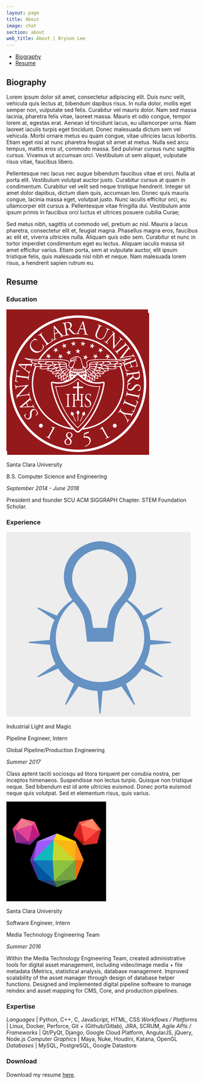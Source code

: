 ```yaml
---
layout: page
title: About
image: chat
section: about
web_title: About | Bryson Lee
---
```



* [Biography](#biography)
* [Resume](#resume)


## Biography

Lorem ipsum dolor sit amet, consectetur adipiscing elit. Duis nunc velit, vehicula quis lectus at, bibendum dapibus risus. In nulla dolor, mollis eget semper non, vulputate sed felis. Curabitur vel mauris dolor. Nam sed massa lacinia, pharetra felis vitae, laoreet massa. Mauris et odio congue, tempor lorem at, egestas erat. Aenean id tincidunt lacus, eu ullamcorper urna. Nam laoreet iaculis turpis eget tincidunt. Donec malesuada dictum sem vel vehicula. Morbi ornare metus eu quam congue, vitae ultricies lacus lobortis. Etiam eget nisi at nunc pharetra feugiat sit amet at metus. Nulla sed arcu tempus, mattis eros ut, commodo massa. Sed pulvinar cursus nunc sagittis cursus. Vivamus ut accumsan orci. Vestibulum ut sem aliquet, vulputate risus vitae, faucibus libero.

Pellentesque nec lacus nec augue bibendum faucibus vitae et orci. Nulla at porta elit. Vestibulum volutpat auctor justo. Curabitur cursus at quam in condimentum. Curabitur vel velit sed neque tristique hendrerit. Integer sit amet dolor dapibus, dictum diam quis, accumsan leo. Donec quis mauris congue, lacinia massa eget, volutpat justo. Nunc iaculis efficitur orci, eu ullamcorper elit cursus a. Pellentesque vitae fringilla dui. Vestibulum ante ipsum primis in faucibus orci luctus et ultrices posuere cubilia Curae;

Sed metus nibh, sagittis ut commodo vel, pretium ac nisl. Mauris a lacus pharetra, consectetur elit et, feugiat magna. Phasellus magna eros, faucibus ac elit et, viverra ultricies nulla. Aliquam quis odio sem. Curabitur et nunc in tortor imperdiet condimentum eget eu lectus. Aliquam iaculis massa sit amet efficitur varius. Etiam porta, sem at vulputate auctor, elit ipsum tristique felis, quis malesuada nisl nibh et neque. Nam malesuada lorem risus, a hendrerit sapien rutrum eu.

## Resume


### Education
<div class="resume-entry">
  <div class="resume-container">
    <div class="resume-header-container"> 
      <img class="hidden-xs-down" src="/assets/img/scu_square.png">
      <div class="resume-header-text-container">
        <p class="resume-header-title">Santa Clara University</p>
        <p>B.S. Computer Science and Engineering</p>
        <p><i>September 2014 - June 2018</i></p>      
      </div>
    </div>
    <div class="resume-text-container">
      <p>President and founder SCU ACM SIGGRAPH Chapter. STEM Foundation Scholar.</p>
    </div>
  </div>
</div>

### Experience
<div class="resume-entry">
  <div class="resume-container">
    <div class="resume-header-container"> 
      <img class="hidden-xs-down" src="/assets/img/ilm_square.png">
      <div class="resume-header-text-container">
        <p class="resume-header-title">Industrial Light and Magic</p>
        <p>Pipeline Engineer, Intern</p>
        <p>Global Pipeline/Production Engineering</p>
        <p><i>Summer 2017</i></p>      
      </div>
    </div>
    <div class="resume-text-container">
      <p>Class aptent taciti sociosqu ad litora torquent per conubia nostra, per inceptos himenaeos. Suspendisse non lectus turpis. Quisque non tristique neque. Sed bibendum est id ante ultricies euismod. Donec porta euismod neque quis volutpat. Sed et elementum risus, quis varius.</p>
    </div>
  </div>
  <div class="resume-container">
    <div class="resume-header-container"> 
      <img class="hidden-xs-down" src="/assets/img/disney_square.png">
      <div class="resume-header-text-container">
        <p class="resume-header-title">Santa Clara University</p>
        <p>Software Engineer, Intern</p>
        <p>Media Technology Engineering Team</p>
        <p><i>Summer 2016</i></p>      
      </div>
    </div>
    <div class="resume-text-container">
      <p>Within the Media Technology Engineering Team, created administrative tools for digital asset management, including video/image media + file metadata (Metrics, statistical analysis, database management. Improved scalability of the asset manager through design of database helper functions. Designed and implemented digital pipeline software to manage reindex and asset mapping for CMS, Core, and production pipelines.</p>
    </div>
  </div>
</div>

### Expertise

*Languages* | Python, C++, C, JavaScript, HTML, CSS
*Workflows / Platforms* | Linux, Docker, Perforce, Git + (Github/Gitlab), JIRA, SCRUM, Agile
*APIs / Frameworks* | Qt/PyQt, Django, Google Cloud Platform, AngularJS, jQuery, Node.js
*Computer Graphics* | Maya, Nuke, Houdini, Katana, OpenGL
*Databases* | MySQL, PostgreSQL, Google Datastore

### Download

Download my resume [here](#resume).
